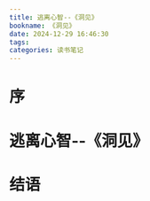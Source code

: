 ```yaml
---
title: 逃离心智--《洞见》
bookname: 《洞见》
date: 2024-12-29 16:46:30
tags:
categories: 读书笔记
---
```


# 序

<!-- more -->

# 逃离心智--《洞见》

# 结语


